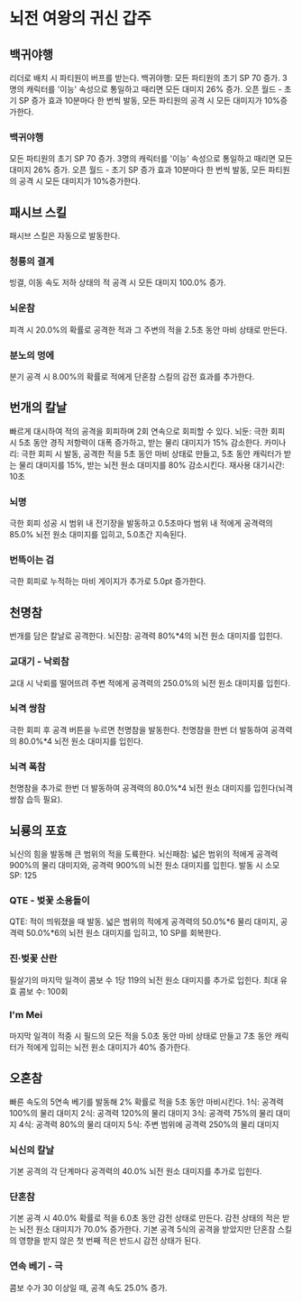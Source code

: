 # 뇌전 여왕의 귀신 갑주

## 백귀야행

리더로 배치 시 파티원이 버프를 받는다.
백귀야행: 모든 파티원의 초기 SP 70 증가. 3명의 캐릭터를 '이능' 속성으로 통일하고 때리면 모든 대미지 26% 증가.
오픈 월드 - 초기 SP 증가 효과 10분마다 한 번씩 발동, 모든 파티원의 공격 시 모든 대미지가 10%증가한다.

### 백귀야행

모든 파티원의 초기 SP 70 증가. 3명의 캐릭터를 '이능' 속성으로 통일하고 때리면 모든 대미지 26% 증가.
오픈 월드 - 초기 SP 증가 효과 10분마다 한 번씩 발동, 모든 파티원의 공격 시 모든 대미지가 10%증가한다.

## 패시브 스킬

패시브 스킬은 자동으로 발동한다.

### 청룡의 결계

빙결, 이동 속도 저하 상태의 적 공격 시 모든 대미지 100.0% 증가.

### 뇌운참

피격 시 20.0%의 확률로 공격한 적과 그 주변의 적을 2.5초 동안 마비 상태로 만든다.

### 분노의 멍에

분기 공격 시 8.00%의 확률로 적에게 단혼참 스킬의 감전 효과를 추가한다.

## 번개의 칼날

빠르게 대시하여 적의 공격을 회피하며 2회 연속으로 회피할 수 있다.
뇌둔: 극한 회피 시 5초 동안 경직 저항력이 대폭 증가하고, 받는 물리 대미지가 15% 감소한다.
카미나리: 극한 회피 시 발동, 공격한 적을 5초 동안 마비 상태로 만들고, 5초 동안 캐릭터가 받는 물리 대미지를 15%, 받는 뇌전 원소 대미지를 80% 감소시킨다. 재사용 대기시간: 10초

### 뇌명

극한 회피 성공 시 범위 내 전기장을 발동하고 0.5초마다 범위 내 적에게 공격력의 85.0% 뇌전 원소 대미지를 입히고, 5.0초간 지속된다.

### 번뜩이는 검

극한 회피로 누적하는 마비 게이지가 추가로 5.0pt 증가한다.

## 천명참

번개를 담은 칼날로 공격한다.
뇌진참: 공격력 80%\*4의 뇌전 원소 대미지를 입힌다.

### 교대기 - 낙뢰참

교대 시 낙뢰를 떨어뜨려 주변 적에게 공격력의 250.0%의 뇌전 원소 대미지를 입힌다.

### 뇌격 쌍참

극한 회피 후 공격 버튼을 누르면 천명참을 발동한다. 천명참을 한번 더 발동하여 공격력의 80.0%\*4 뇌전 원소 대미지를 입힌다.

### 뇌격 폭참

천명참을 추가로 한번 더 발동하여 공격력의 80.0%\*4 뇌전 원소 대미지를 입힌다(뇌격 쌍참 습득 필요).

## 뇌룡의 포효

뇌신의 힘을 발동해 큰 범위의 적을 도륙한다.
뇌신패참: 넓은 범위의 적에게 공격력 900%의 물리 대미지와, 공격력 900%의 뇌전 원소 대미지를 입힌다.
발동 시 소모 SP: 125

### QTE - 벚꽃 소용돌이

QTE: 적이 띄워졌을 때 발동. 넓은 범위의 적에게 공격력의 50.0%\*6 물리 대미지, 공격력 50.0%\*6의 뇌전 원소 대미지를 입히고, 10 SP를 회복한다.

### 진·벚꽃 산란

필살기의 마지막 일격이 콤보 수 1당 119의 뇌전 원소 대미지를 추가로 입힌다. 최대 유효 콤보 수: 100회

### I'm Mei

마지막 일격이 적중 시 필드의 모든 적을 5.0초 동안 마비 상태로 만들고 7초 동안 캐릭터가 적에게 입히는 뇌전 원소 대미지가 40% 증가한다.

## 오혼참

빠른 속도의 5연속 베기를 발동해 2% 확률로 적을 5초 동안 마비시킨다.
1식: 공격력 100%의 물리 대미지
2식: 공격력 120%의 물리 대미지
3식: 공격력 75%의 물리 대미지
4식: 공격력 80%의 물리 대미지
5식: 주변 범위에 공격력 250%의 물리 대미지

### 뇌신의 칼날

기본 공격의 각 단계마다 공격력의 40.0% 뇌전 원소 대미지를 추가로 입힌다.

### 단혼참

기본 공격 시 40.0% 확률로 적을 6.0초 동안 감전 상태로 만든다. 감전 상태의 적은 받는 뇌전 원소 대미지가 70.0% 증가한다. 기본 공격 5식의 공격을 받았지만 단혼참 스킬의 영향을 받지 않은 첫 번째 적은 반드시 감전 상태가 된다.

### 연속 베기 - 극

콤보 수가 30 이상일 때, 공격 속도 25.0% 증가.
